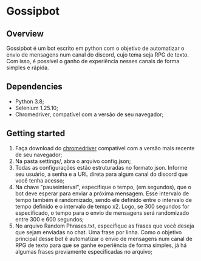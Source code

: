 # Gossipbot
## Overview
Gossipbot é um bot escrito em python com o objetivo de automatizar o envio de mensagens num canal do discord, cujo tema seja RPG de texto. Com isso, é possível o ganho de experiência nesses canais de forma simples e rápida.

## Dependencies
* Python 3.8;
* Selenium 1.25.10;
* Chromedriver, compatível com a versão de seu navegador;

## Getting started
1. Faça download do [chromedriver](https://chromedriver.chromium.org/downloads) compatível com a versão mais recente de seu navegador;
2. Na pasta settings/, abra o arquivo config.json;
3. Todas as configurações estão estruturadas no formato json. Informe seu usuário, a senha e a URL direta para algum canal do discord que você tenha acesso;
4. Na chave "pauseinterval", especifique o tempo, (em segundos), que o bot deve esperar para enviar a próxima mensagem. Esse intervalo de tempo também é randomizado, sendo ele definido entre o intervalo de tempo definido e o intervalo de tempo x2. Logo, se 300 segundos for especificado, o tempo para o envio de mensagens será randomizado entre 300 e 600 segundos;
5. No arquivo Random Phrases.txt, especifique as frases que você deseja que sejam enviadas no chat. Uma frase por linha. Como o objetivo principal desse bot é automatizar o envio de mensagens num canal de RPG de texto para que se ganhe experiência de forma simples, já há algumas frases previamente especificadas no arquivo;

